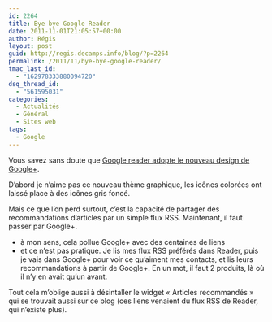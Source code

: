 ```yaml
---
id: 2264
title: Bye bye Google Reader
date: 2011-11-01T21:05:57+00:00
author: Régis
layout: post
guid: http://regis.decamps.info/blog/?p=2264
permalink: /2011/11/bye-bye-google-reader/
tmac_last_id:
  - "162978333880094720"
dsq_thread_id:
  - "561595031"
categories:
  - Actualités
  - Général
  - Sites web
tags:
  - Google
---
```

Vous savez sans doute que [Google reader adopte le nouveau design de Google+](http://googlereader.blogspot.com/2011/10/new-in-reader-fresh-design-and-google.html). 

D’abord je n’aime pas ce nouveau thème graphique, les icônes colorées ont laissé place à des icônes gris foncé.

Mais ce que l’on perd surtout, c’est la capacité de partager des recommandations d’articles par un simple flux RSS. Maintenant, il faut passer par Google+. 

  * à mon sens, cela pollue Google+ avec des centaines de liens
  * et ce n’est pas pratique. Je lis mes flux RSS préférés dans Reader, puis je vais dans Google+ pour voir ce qu’aiment mes contacts, et lis leurs recommandations à partir de Google+. En un mot, il faut 2 produits, là où il n’y en avait qu’un avant.

Tout cela m’oblige aussi à désintaller le widget « Articles recommandés » qui se trouvait aussi sur ce blog (ces liens venaient du flux RSS de Reader, qui n’existe plus).
